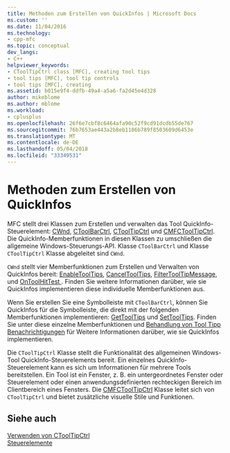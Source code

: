 ```yaml
---
title: Methoden zum Erstellen von QuickInfos | Microsoft Docs
ms.custom: ''
ms.date: 11/04/2016
ms.technology:
- cpp-mfc
ms.topic: conceptual
dev_langs:
- C++
helpviewer_keywords:
- CToolTipCtrl class [MFC], creating tool tips
- tool tips [MFC], tool tip controls
- tool tips [MFC], creating
ms.assetid: b015e9f4-ddfb-49a4-a5a6-fa2d45e4d328
author: mikeblome
ms.author: mblome
ms.workload:
- cplusplus
ms.openlocfilehash: 26f6e7cbf8c6464afa90c52f9cd91dcdb55de767
ms.sourcegitcommit: 76b7653ae443a2b8eb1186b789f8503609d6453e
ms.translationtype: MT
ms.contentlocale: de-DE
ms.lasthandoff: 05/04/2018
ms.locfileid: "33349531"
---
```

# <a name="methods-of-creating-tool-tips"></a>Methoden zum Erstellen von QuickInfos
MFC stellt drei Klassen zum Erstellen und verwalten das Tool QuickInfo-Steuerelement: [CWnd](../mfc/reference/cwnd-class.md), [CToolBarCtrl](../mfc/reference/ctoolbarctrl-class.md), [CToolTipCtrl](../mfc/reference/ctooltipctrl-class.md) und [CMFCToolTipCtrl](../mfc/reference/cmfctooltipctrl-class.md). Die QuickInfo-Memberfunktionen in diesen Klassen zu umschließen die allgemeine Windows-Steuerungs-API. Klasse `CToolBarCtrl` und Klasse `CToolTipCtrl` Klasse abgeleitet sind `CWnd`.  
  
 `CWnd` stellt vier Memberfunktionen zum Erstellen und Verwalten von QuickInfos bereit: [EnableToolTips](../mfc/reference/cwnd-class.md#enabletooltips), [CancelToolTips](../mfc/reference/cwnd-class.md#canceltooltips), [FilterToolTipMessage](../mfc/reference/cwnd-class.md#filtertooltipmessage), und [OnToolHitTest ](../mfc/reference/cwnd-class.md#ontoolhittest). Finden Sie weitere Informationen darüber, wie sie QuickInfos implementieren diese individuelle Memberfunktionen aus.  
  
 Wenn Sie erstellen Sie eine Symbolleiste mit `CToolBarCtrl`, können Sie QuickInfos für die Symbolleiste, die direkt mit der folgenden Memberfunktionen implementieren: [GetToolTips](../mfc/reference/ctoolbarctrl-class.md#gettooltips) und [SetToolTips](../mfc/reference/ctoolbarctrl-class.md#settooltips). Finden Sie unter diese einzelne Memberfunktionen und [Behandlung von Tool Tipp Benachrichtigungen](../mfc/handling-tool-tip-notifications.md) für Weitere Informationen darüber, wie sie QuickInfos implementieren.  
  
 Die `CToolTipCtrl` Klasse stellt die Funktionalität des allgemeinen Windows-Tool QuickInfo-Steuerelements bereit. Ein einzelnes QuickInfo-Steuerelement kann es sich um Informationen für mehrere Tools bereitstellen. Ein Tool ist ein Fenster, z. B. ein untergeordnetes Fenster oder Steuerelement oder einen anwendungsdefinierten rechteckigen Bereich im Clientbereich eines Fensters. Die [CMFCToolTipCtrl](../mfc/reference/cmfctooltipctrl-class.md) Klasse leitet sich von `CToolTipCtrl` und bietet zusätzliche visuelle Stile und Funktionen.  
  
## <a name="see-also"></a>Siehe auch  
 [Verwenden von CToolTipCtrl](../mfc/using-ctooltipctrl.md)   
 [Steuerelemente](../mfc/controls-mfc.md)

